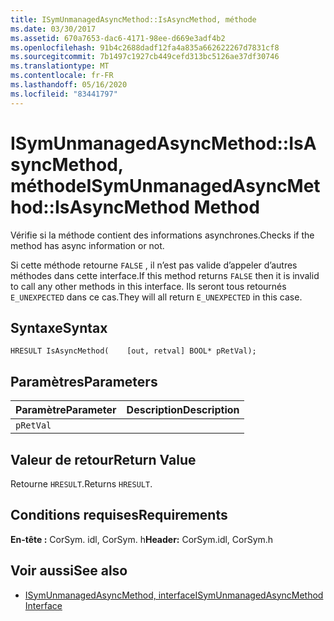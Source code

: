 ```yaml
---
title: ISymUnmanagedAsyncMethod::IsAsyncMethod, méthode
ms.date: 03/30/2017
ms.assetid: 670a7653-dac6-4171-98ee-d669e3adf4b2
ms.openlocfilehash: 91b4c2688dadf12fa4a835a662622267d7831cf8
ms.sourcegitcommit: 7b1497c1927cb449cefd313bc5126ae37df30746
ms.translationtype: MT
ms.contentlocale: fr-FR
ms.lasthandoff: 05/16/2020
ms.locfileid: "83441797"
---
```

# <a name="isymunmanagedasyncmethodisasyncmethod-method"></a><span data-ttu-id="344eb-102">ISymUnmanagedAsyncMethod::IsAsyncMethod, méthode</span><span class="sxs-lookup"><span data-stu-id="344eb-102">ISymUnmanagedAsyncMethod::IsAsyncMethod Method</span></span>
<span data-ttu-id="344eb-103">Vérifie si la méthode contient des informations asynchrones.</span><span class="sxs-lookup"><span data-stu-id="344eb-103">Checks if the method has async information or not.</span></span>  
  
 <span data-ttu-id="344eb-104">Si cette méthode retourne `FALSE` , il n’est pas valide d’appeler d’autres méthodes dans cette interface.</span><span class="sxs-lookup"><span data-stu-id="344eb-104">If this method returns `FALSE` then it is invalid to call any other methods in this interface.</span></span> <span data-ttu-id="344eb-105">Ils seront tous retournés `E_UNEXPECTED` dans ce cas.</span><span class="sxs-lookup"><span data-stu-id="344eb-105">They will all return `E_UNEXPECTED` in this case.</span></span>  
  
## <a name="syntax"></a><span data-ttu-id="344eb-106">Syntaxe</span><span class="sxs-lookup"><span data-stu-id="344eb-106">Syntax</span></span>  
  
```idl  
HRESULT IsAsyncMethod(    [out, retval] BOOL* pRetVal);  
```  
  
## <a name="parameters"></a><span data-ttu-id="344eb-107">Paramètres</span><span class="sxs-lookup"><span data-stu-id="344eb-107">Parameters</span></span>  
  
|<span data-ttu-id="344eb-108">Paramètre</span><span class="sxs-lookup"><span data-stu-id="344eb-108">Parameter</span></span>|<span data-ttu-id="344eb-109">Description</span><span class="sxs-lookup"><span data-stu-id="344eb-109">Description</span></span>|  
|---------------|-----------------|  
|`pRetVal`||  
  
## <a name="return-value"></a><span data-ttu-id="344eb-110">Valeur de retour</span><span class="sxs-lookup"><span data-stu-id="344eb-110">Return Value</span></span>  
 <span data-ttu-id="344eb-111">Retourne `HRESULT`.</span><span class="sxs-lookup"><span data-stu-id="344eb-111">Returns `HRESULT`.</span></span>  
  
## <a name="requirements"></a><span data-ttu-id="344eb-112">Conditions requises</span><span class="sxs-lookup"><span data-stu-id="344eb-112">Requirements</span></span>  
 <span data-ttu-id="344eb-113">**En-tête :** CorSym. idl, CorSym. h</span><span class="sxs-lookup"><span data-stu-id="344eb-113">**Header:** CorSym.idl, CorSym.h</span></span>  
  
## <a name="see-also"></a><span data-ttu-id="344eb-114">Voir aussi</span><span class="sxs-lookup"><span data-stu-id="344eb-114">See also</span></span>

- [<span data-ttu-id="344eb-115">ISymUnmanagedAsyncMethod, interface</span><span class="sxs-lookup"><span data-stu-id="344eb-115">ISymUnmanagedAsyncMethod Interface</span></span>](isymunmanagedasyncmethod-interface.md)
